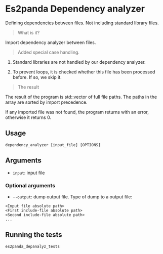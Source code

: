 # Es2panda Dependency analyzer

Defining dependencies between files. Not including standard library files. 


> What is it?

Import dependency analyzer between files.

> Added special case handling.

1) Standard libraries are not handled by our dependency analyzer.

2) To prevent loops, it is checked whether this file has been processed before. If so, we skip it.

> The result

The result of the program is std::vector of full file paths. The paths in the array are sorted by import precedence.

If any imported file was not found, the program returns with an error, otherwise it returns 0.

## Usage

```
dependency_analyzer [input_file] [OPTIONS]
```

## Arguments

- `input`: input file

### Optional arguments
- `--output`: dump output file. 
Type of dump to a output file:

```
<Input file absolute path>
<First include-file absolute path>
<Second include-file absolute path>
...
```

## Running the tests

```
es2panda_depanalyz_tests
```